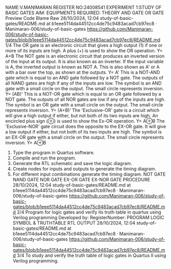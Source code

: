 NAME:V.MANIMARAN
REGISTER NO:24008541
EXPERIMENT 1:STUDY OF BASIC GATES
AIM:
EQUIPMENTS REQUIRED:
THEORY
AND GATE
OR GATE
Preview Code Blame Raw
28/10/2024, 12:04 study-of-basic-gates/README.md at b1eee5114da44512cc4de75c9483acad7cb97ec8 · Manimaran-006/study-of-basic-gates
https://github.com/Manimaran-006/study-of-basic-gates/blob/b1eee5114da44512cc4de75c9483acad7cb97ec8/README.md 1/4
The OR gate is an electronic circuit that gives a high output (1) if one or more of its
inputs are high. A plus (+) is used to show the OR operation. Y= A+B
The NOT gate is an electronic circuit that produces an inverted version of the input at its
output. It is also known as an inverter. If the input variable is A, the inverted output is
known as NOT A. This is also shown as A' or A with a bar over the top, as shown at the
outputs. Y= A'
This is a NOT-AND gate which is equal to an AND gate followed by a NOT gate. The
outputs of all NAND gates are high if any of the inputs are low. The symbol is an AND
gate with a small circle on the output. The small circle represents inversion. Y= (AB)’
This is a NOT-OR gate which is equal to an OR gate followed by a NOT gate. The
outputs of all NOR gates are low if any of the inputs are high. The symbol is an OR gate
with a small circle on the output. The small circle represents inversion. Y= (A+B)’
The 'Exclusive-OR' gate is a circuit which will give a high output if either, but not both of
its two inputs are high. An encircled plus sign (⊕) is used to show the Ex-OR operation.
Y= A⊕B
The 'Exclusive-NOR' gate circuit does the opposite to the EX-OR gate. It will give a low
output if either, but not both of its two inputs are high. The symbol is an EX-OR gate
with a small circle on the output. The small circle represents inversion. Y= A⊕B
1. Type the program in Quartus software.
2. Compile and run the program.
3. Generate the RTL schematic and save the logic diagram.
4. Create nodes for inputs and outputs to generate the timing diagram.
5. For different input combinations generate the timing diagram.
NOT GATE
NAND GATE
NOR GATE
EX-OR GATE
EX-NOR GATE
PROCEDURE
28/10/2024, 12:04 study-of-basic-gates/README.md at b1eee5114da44512cc4de75c9483acad7cb97ec8 · Manimaran-006/study-of-basic-gates
https://github.com/Manimaran-006/study-of-basic-gates/blob/b1eee5114da44512cc4de75c9483acad7cb97ec8/README.md 2/4
Program for logic gates and verify its truth table in quartus using Verilog programming
Developed by: RegisterNumber:
PROGRAM
LOGIC SYMBOL & TRUTHTABLE
RTL OUTPUT
28/10/2024, 12:04 study-of-basic-gates/README.md at b1eee5114da44512cc4de75c9483acad7cb97ec8 · Manimaran-006/study-of-basic-gates
https://github.com/Manimaran-006/study-of-basic-gates/blob/b1eee5114da44512cc4de75c9483acad7cb97ec8/README.md 3/4
To study and verify the truth table of logic gates in Quartus II using Verilog
programming.
